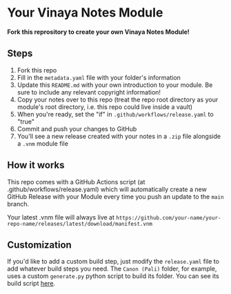 # Your Vinaya Notes Module

**Fork this reprository to create your own Vinaya Notes Module!**

## Steps

1. Fork this repo
2. Fill in the `metadata.yaml` file with your folder's information
3. Update this `README.md` with your own introduction to your module. Be sure to include any relevant copyright information!
4. Copy your notes over to this repo (treat the repo root directory as your module's root directory, i.e. this repo could live inside a vault)
5. When you're ready, set the "if" in `.github/workflows/release.yaml` to "true"
6. Commit and push your changes to GitHub
7. You'll see a new release created with your notes in a `.zip` file alongside a `.vnm` module file

## How it works

This repo comes with a GitHub Actions script (at .github/workflows/release.yaml)
which will automatically create a new GitHub Release with your Module every time
you push an update to the `main` branch.

Your latest .vnm file will always live at `https://github.com/your-name/your-repo-name/releases/latest/download/manifest.vnm`

## Customization

If you'd like to add a custom build step, just modify the `release.yaml` file to add whatever build steps you need.
The `Canon (Pali)` folder, for example, uses a custom `generate.py` python script to build its folder.
You can see its build script [here](https://github.com/obu-labs/pali-vinaya-notes/blob/main/.github/workflows/build.yaml).

